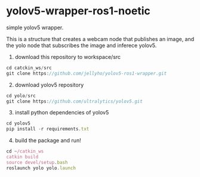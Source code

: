 # yolov5-wrapper-ros1-noetic

simple yolov5 wrapper.

This is a structure that creates a webcam node that publishes an image, and the yolo node that subscribes the image and inferece yolov5.


1) download this repository to workspace/src

```jsx
cd catckin_ws/src
git clone https://github.com/jellyho/yolov5-ros1-wrapper.git
```

2) download yolov5 repository

```jsx
cd yolo/src
git clone https://github.com/ultralytics/yolov5.git
```

3) install python dependencies of yolov5

```jsx
cd yolov5
pip install -r requirements.txt
```

4) build the package and run!

```jsx
cd ~/catkin_ws
catkin build
source devel/setup.bash
roslaunch yolo yolo.launch
```
